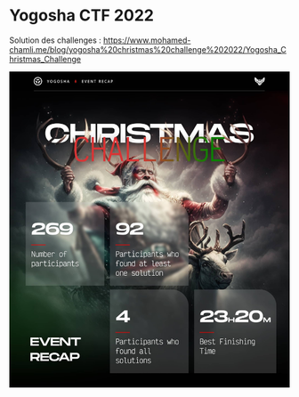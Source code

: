 # Yogosha CTF 2022

Solution des challenges : https://www.mohamed-chamli.me/blog/yogosha%20christmas%20challenge%202022/Yogosha_Christmas_Challenge

![](./stats.jpg)
